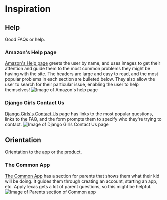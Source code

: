 # Inspiration 

## Help 
Good FAQs or help. 

### Amazon's Help page 
[Amazon's Help page](https://smile.amazon.com/gp/help/customer/display.html?sa-no-redirect=1) greets the user by name, and uses images to get their attention and guide them to the most common problems they might be having with the site. The headers are large and easy to read, and the most popular problems in each section are bulleted below. They also allow the user to search for their particular issue, enabling the user to help themselves! 
![Image of Amazon's help page](http://i.imgur.com/LdXzOUk.png) 

### Django Girls Contact Us
[Django Girls's Contact Us](https://djangogirls.org/contact/) page has links to the most popular questions, links to the FAQ, and the form prompts them to specify who they're trying to contact. 
![Image of Django Girls Contact Us page](http://i.imgur.com/oG5APIZ.png)

## Orientation 
Orientation to the app or the product. 

### The Common App 
[The Common App](https://www.commonapp.org/) has a section for parents that shows them what their kid will be doing. It guides them through creating an account, starting an app, etc. ApplyTexas gets a lot of parent questions, so this might be helpful. 
![Image of Parents section of Common app](http://i.imgur.com/eEANwM7.jpg)
